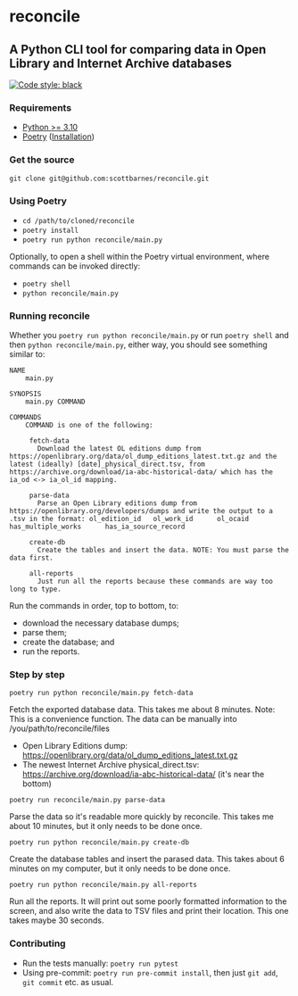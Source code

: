 # reconcile
## A Python CLI tool for comparing data in Open Library and Internet Archive databases
[![Code style: black](https://img.shields.io/badge/code%20style-black-000000.svg)](https://github.com/psf/black)

### Requirements
- [Python >= 3.10](https://www.python.org/downloads/release/python-3100/)
- [Poetry](https://github.com/python-poetry/poetry) ([Installation](https://github.com/python-poetry/poetry#installation))

### Get the source
`git clone git@github.com:scottbarnes/reconcile.git`

### Using Poetry
- `cd /path/to/cloned/reconcile`
- `poetry install`
- `poetry run python reconcile/main.py`

Optionally, to open a shell within the Poetry virtual environment, where commands can be
invoked directly:
- `poetry shell`
- `python reconcile/main.py`

### Running reconcile
Whether you `poetry run python reconcile/main.py` or run `poetry shell` and then `python reconcile/main.py`, either way, you should see something similar to:
```
NAME
    main.py

SYNOPSIS
    main.py COMMAND

COMMANDS
    COMMAND is one of the following:

     fetch-data
       Download the latest OL editions dump from https://openlibrary.org/data/ol_dump_editions_latest.txt.gz and the latest (ideally) [date]_physical_direct.tsv, from https://archive.org/download/ia-abc-historical-data/ which has the ia_od <-> ia_ol_id mapping.

     parse-data
       Parse an Open Library editions dump from https://openlibrary.org/developers/dumps and write the output to a .tsv in the format: ol_edition_id   ol_work_id      ol_ocaid        has_multiple_works      has_ia_source_record

     create-db
       Create the tables and insert the data. NOTE: You must parse the data first.

     all-reports
       Just run all the reports because these commands are way too long to type.
```
Run the commands in order, top to bottom, to:
- download the necessary database dumps;
- parse them;
- create the database; and
- run the reports.

### Step by step
```
poetry run python reconcile/main.py fetch-data
```
Fetch the exported database data. This takes me about 8 minutes.
Note: This is a convenience function. The data can be manually into /you/path/to/reconcile/files
- Open Library Editions dump: https://openlibrary.org/data/ol_dump_editions_latest.txt.gz
- The newest Internet Archive physical_direct.tsv: https://archive.org/download/ia-abc-historical-data/ (it's near the bottom)

```
poetry run reconcile/main.py parse-data
```
Parse the data so it's readable more quickly by reconcile. This takes me about 10
minutes, but it only needs to be done once.

```
poetry run python reconcile/main.py create-db
```
Create the database tables and insert the parased data. This takes about 6 minutes on my
computer, but it only needs to be done once.

```
poetry run python reconcile/main.py all-reports
```
Run all the reports. It will print out some poorly formatted information to the screen,
and also write the data to TSV files and print their location. This one takes maybe 30
seconds.

### Contributing
- Run the tests manually: `poetry run pytest`
- Using pre-commit: `poetry run pre-commit install`, then just `git add`, `git commit`
  etc. as usual.
